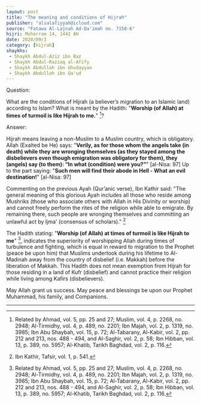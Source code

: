 ```yaml
---
layout: post
title: "The meaning and conditions of Hijrah"
publisher: "alsalafiyyah@icloud.com"
source: "Fatawa Al-Lajnah Ad-Da'imah no. 7150-6"
hijri: Muharram 14, 1442 AH
date: 2020/09/3
category: [hijrah]
shaykhs: 
 - Shaykh Abdul-Aziz ibn Baz
 - Shaykh Abdul-Razzaq al-Afify
 - Shaykh Abdullah ibn Ghudayyan
 - Shaykh Abdullah ibn Qa'ud
---
```


Question:

What are the conditions of Hijrah (a believer’s migration to an Islamic land) according to Islam? What is meant by the Hadith: "**Worship (of Allah) at times of turmoil is like Hijrah to me.**" [^1]? 

Answer:

Hijrah means leaving a non-Muslim to a Muslim country, which is obligatory. Allah (Exalted be He) says: "**Verily, as for those whom the angels take (in death) while they are wronging themselves (as they stayed among the disbelievers even though emigration was obligatory for them), they (angels) say (to them): “In what (condition) were you?”**" [al-Nisa: 97] Up to the part saying: "**Such men will find their abode in Hell - What an evil destination!**" [al-Nisa: 97]

Commenting on the previous Ayah (Qur’anic verse), Ibn Kathir said: "The general meaning of this glorious Ayah includes all those who reside among Mushriks (those who associate others with Allah in His Divinity or worship) and cannot freely perform the rites of the religion while able to emigrate. By remaining there, such people are wronging themselves and committing an unlawful act by Ijma' (consensus of scholars)." [^2]

The Hadith stating: "**Worship (of Allah) at times of turmoil is like Hijrah to me**" [^1], indicates the superiority of worshipping Allah during times of turbulence and fighting, which is equal in reward to migration to the Prophet (peace be upon him) that Muslims undertook during his lifetime to Al-Madinah away from the country of disbelief (i.e. Makkah) before the liberation of Makkah. This Hadith does not mean exemption from Hijrah for those residing in a land of Kufr (disbelief) and cannot practice their religion while living among Kafirs (disbelievers).

May Allah grant us success. May peace and blessings be upon our Prophet Muhammad, his family, and Companions. 

---

[^1]: Related by Ahmad, vol. 5, pp. 25 and 27; Muslim, vol. 4, p. 2268, no. 2948; Al-Tirmidhy, vol. 4, p. 489, no. 2201; Ibn Majah, vol. 2, p. 1319, no. 3985; Ibn Abu Shaybah, vol. 15, p. 72; Al-Tabarany, Al-Kabir, vol. 2, pp. 212 and 213, nos. 488 - 494, and Al-Saghir, vol. 2, p. 58; Ibn Hibban, vol. 13, p. 389, no. 5957; Al-Khatib, Tarikh Baghdad, vol. 2, p. 116.
[^2]: Ibn Kathir, Tafsir, vol. 1, p. 541.
